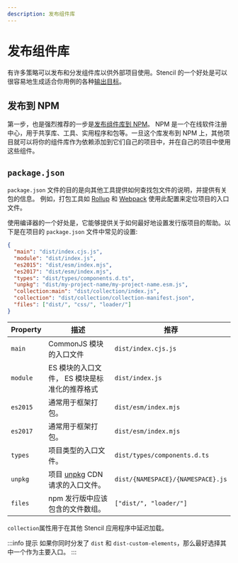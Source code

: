 ```yaml
---
description: 发布组件库
---
```


# 发布组件库

有许多策略可以发布和分发组件库以供外部项目使用。Stencil 的一个好处是可以很容易地生成适合你用例的各种[输出目标](../output-targets/overview)。

## 发布到 NPM

第一步，也是强烈推荐的一步是[发布组件库到 NPM](https://docs.npmjs.com/getting-started/publishing-npm-packages)。
NPM 是一个在线软件注册中心，用于共享库、工具、实用程序和包等。一旦这个库发布到 NPM 上，其他项目就可以将你的组件库作为依赖添加到它们自己的项目中，并在自己的项目中使用这些组件。

## `package.json`

`package.json` 文件的目的是向其他工具提供如何查找包文件的说明，并提供有关包的信息。
例如，打包工具如 [Rollup](https://rollupjs.org/) 和 [Webpack](https://webpack.js.org/) 使用此配置来定位项目的入口文件。

使用编译器的一个好处是，它能够提供关于如何最好地设置发行版项目的帮助。以下是在项目的 `package.json` 文件中常见的设置:

```json
{
  "main": "dist/index.cjs.js",
  "module": "dist/index.js",
  "es2015": "dist/esm/index.mjs",
  "es2017": "dist/esm/index.mjs",
  "types": "dist/types/components.d.ts",
  "unpkg": "dist/my-project-name/my-project-name.esm.js",
  "collection:main": "dist/collection/index.js",
  "collection": "dist/collection/collection-manifest.json",
  "files": ["dist/", "css/", "loader/"]
}
```

| Property | 描述                                                  | 推荐                              |
| -------- | ----------------------------------------------------- | --------------------------------- |
| `main`   | CommonJS 模块的入口文件                               | `dist/index.cjs.js`               |
| `module` | ES 模块的入口文件， ES 模块是标准化的推荐格式         | `dist/index.js`                   |
| `es2015` | 通常用于框架打包。                                    | `dist/esm/index.mjs`              |
| `es2017` | 通常用于框架打包。                                    | `dist/esm/index.mjs`              |
| `types`  | 项目类型的入口文件。                                  | `dist/types/components.d.ts`      |
| `unpkg`  | 项目 [unpkg](https://unpkg.com/) CDN 请求的入口文件。 | `dist/{NAMESPACE}/{NAMESPACE}.js` |
| `files`  | npm 发行版中应该包含的文件数组。                      | `["dist/", "loader/"]`            |

`collection`属性用于在其他 Stencil 应用程序中延迟加载。

:::info 提示
如果你同时分发了 `dist` 和 `dist-custom-elements`，那么最好选择其中一个作为主要入口。
:::
